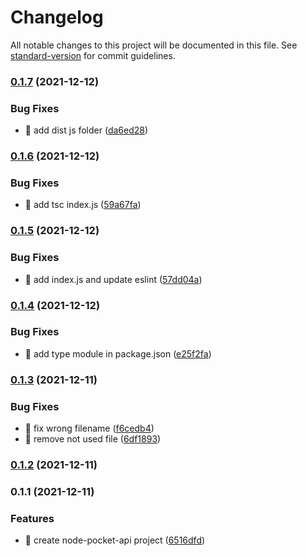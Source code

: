 # Changelog

All notable changes to this project will be documented in this file. See [standard-version](https://github.com/conventional-changelog/standard-version) for commit guidelines.

### [0.1.7](https://github.com/yeukfei02/node-pocket-api/compare/v0.1.6...v0.1.7) (2021-12-12)


### Bug Fixes

* 🐛 add dist js folder ([da6ed28](https://github.com/yeukfei02/node-pocket-api/commit/da6ed28c994b53b54ccabe70eb6b29f772aa75b2))

### [0.1.6](https://github.com/yeukfei02/node-pocket-api/compare/v0.1.5...v0.1.6) (2021-12-12)


### Bug Fixes

* 🐛 add tsc index.js ([59a67fa](https://github.com/yeukfei02/node-pocket-api/commit/59a67fab13a4a1f09b9b1974384bd7889c78a46c))

### [0.1.5](https://github.com/yeukfei02/node-pocket-api/compare/v0.1.4...v0.1.5) (2021-12-12)


### Bug Fixes

* 🐛 add index.js and update eslint ([57dd04a](https://github.com/yeukfei02/node-pocket-api/commit/57dd04a0bcdccbc645bea16adc88bc3cbd588ce1))

### [0.1.4](https://github.com/yeukfei02/node-pocket-api/compare/v0.1.3...v0.1.4) (2021-12-12)


### Bug Fixes

* 🐛 add type module in package.json ([e25f2fa](https://github.com/yeukfei02/node-pocket-api/commit/e25f2fa10a4640591f3f6d2d2cbf8140ac6dcdc6))

### [0.1.3](https://github.com/yeukfei02/node-pocket-api/compare/v0.1.2...v0.1.3) (2021-12-11)


### Bug Fixes

* 🐛 fix wrong filename ([f6cedb4](https://github.com/yeukfei02/node-pocket-api/commit/f6cedb4db2e062125fbb15ff9f12c64b53ff7052))
* 🐛 remove not used file ([6df1893](https://github.com/yeukfei02/node-pocket-api/commit/6df1893c141b59b5500d4a9634929367a8b865e2))

### [0.1.2](https://github.com/yeukfei02/node-pocket-api/compare/v0.1.1...v0.1.2) (2021-12-11)

### 0.1.1 (2021-12-11)


### Features

* 🎸 create node-pocket-api project ([6516dfd](https://github.com/yeukfei02/node-pocket-api/commit/6516dfd7baee875fac12372cda1c7a58861d4f00))
